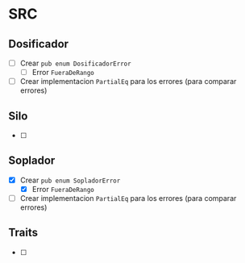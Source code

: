 # SRC
## Dosificador
- [ ] Crear `pub enum DosificadorError`
    - [ ] Error `FueraDeRango`

- [ ] Crear implementacion `PartialEq` para los errores (para comparar errores)

## Silo
- [ ]

## Soplador
- [x] Crear `pub enum SopladorError`
    - [x] Error `FueraDeRango`

- [ ] Crear implementacion `PartialEq` para los errores (para comparar errores)

## Traits
- [ ]
